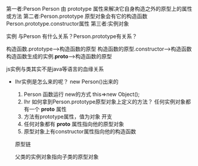 第一者:Person   Person 由 prototype 属性来解决它自身构造之外的原型上的属性或方法
第二者:Person.prototype 原型对象会有它的构造函数 Person.prototype.constructor属性
第三者:实例对象 

实例 与Person 有什么关系？Person.prototype有关系？

构造函数.prototype——>构造函数的原型
构造函数的原型.constructor——>构造函数
构造函数生成的实例.__proto__——>构造函数的原型

js实例与类其实不是java等语言的血缘关系

- lhr实例是怎么来的呢？
    new Person()出来的
    1. Person 函数运行 new的方式 this=>new Object();
    2. lhr 如何拿到Person.prototype原型对象上定义的方法？
           任何实例对象都有一个 __proto__ 属性
    3. 方法有prototype属性，值为对象 开支
    4. 任何对象都有 __proto__ 属性指向他的原型对象
    5. 原型对象上有constructor属性指向他的构造函数


    原型链


    父类的实例对象指向子类的原型对象